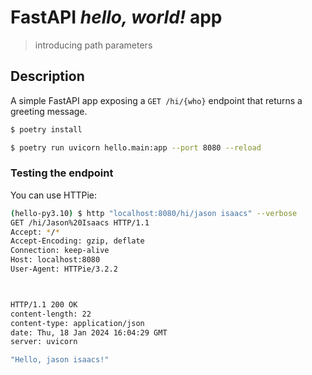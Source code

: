 # FastAPI *hello, world!* app
> introducing path parameters

## Description

A simple FastAPI app exposing a `GET /hi/{who}` endpoint that returns a greeting message.


```bash
$ poetry install

$ poetry run uvicorn hello.main:app --port 8080 --reload
```

### Testing the endpoint

You can use HTTPie:

```bash
(hello-py3.10) $ http "localhost:8080/hi/jason isaacs" --verbose
GET /hi/Jason%20Isaacs HTTP/1.1
Accept: */*
Accept-Encoding: gzip, deflate
Connection: keep-alive
Host: localhost:8080
User-Agent: HTTPie/3.2.2



HTTP/1.1 200 OK
content-length: 22
content-type: application/json
date: Thu, 18 Jan 2024 16:04:29 GMT
server: uvicorn

"Hello, jason isaacs!"

```